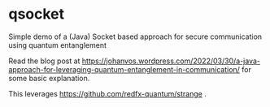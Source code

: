 # qsocket
Simple demo of a (Java) Socket based approach for secure communication using quantum entanglement

Read the blog post at https://johanvos.wordpress.com/2022/03/30/a-java-approach-for-leveraging-quantum-entanglement-in-communication/ for some basic explanation.

This leverages https://github.com/redfx-quantum/strange .
